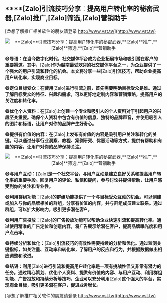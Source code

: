 ## ****[Zalo]**引流技巧分享：提高用户转化率的秘密武器,**[Zalo]**推广,**[Zalo]**筛选,**[Zalo]**营销助手**

[😍想了解推广相关软件的朋友请登录 http://www.vst.tw](http://www.vst.tw)

 <center><img src="https://vst.tw/MP4/tuiguang/png/3.png" alt="**[Zalo]**引流技巧分享：提高用户转化率的秘密武器,**[Zalo]**推广,**[Zalo]**筛选,**[Zalo]**营销助手"></center>

**😄导语：在当今数字化时代，社交媒体平台成为企业拓展市场和吸引潜在客户的重要渠道。其中，**[Zalo]**作为越南最受欢迎的社交媒体平台之一，为企业提供了一个强大的用户引流和转化的机会。本文将分享一些**[Zalo]**引流技巧，帮助企业提高用户转化率，实现商业目标。**

**😄定位目标受众：在使用**[Zalo]**进行引流之前，首先需要明确目标受众是谁。通过了解目标受众的特征、兴趣和需求，可以更好地定制内容和营销策略，提高用户的关注度和转化率。**

**😄优化个人资料：在**[Zalo]**上创建一个专业和吸引人的个人资料对于引起用户的兴趣至关重要。确保个人资料中包含有价值的信息、独特的品牌声音，并使用吸引人的图片和标语，让用户对你的品牌产生好奇心。**

**😄提供有价值的内容：在**[Zalo]**上发布有价值的内容是吸引用户关注和转化的关键。可以通过分享行业洞察、教程、案例研究、优惠活动等方式，提供有帮助和有趣的内容，让用户对你的品牌保持关注。**

 <center><img src="https://vst.tw/MP4/tuiguang/png/2.png" alt="**[Zalo]**引流技巧分享：提高用户转化率的秘密武器,**[Zalo]**推广,**[Zalo]**筛选,**[Zalo]**营销助手"></center>

**😄与用户互动：**[Zalo]**是一个社交平台，与用户互动是建立良好关系和提高用户转化率的重要手段。回复用户的评论、私信和提问，参与讨论并提供帮助，让用户感受到你的关注和专业性。**

**😄利用群组功能：**[Zalo]**的群组功能提供了一个与目标受众互动的机会。可以创建或加入与你的品牌相关的群组，分享有价值的内容，并与群组成员建立联系。通过群组，可以扩大影响力，吸引更多潜在客户。**

**😄利用广告投放：**[Zalo]**的广告投放功能可以帮助企业快速引流和提高转化率。通过使用精准的广告定位和创意内容，将广告展示给潜在客户，提高品牌曝光度和用户点击率。**

**😄持续分析和优化：**[Zalo]**引流技巧的有效性需要持续的分析和优化。通过监测关键指标，如关注量、互动率和转化率，了解用户的反应和行为，并根据数据做出相应调整和改进。**

**😄结语：利用**[Zalo]**进行引流和提高用户转化率是一项有挑战性但又非常有潜力的任务。通过精心策划、优化个人资料、提供有价值的内容、与用户互动、利用群组功能、广告投放和持续分析等技巧，企业可以充分利用**[Zalo]**这个强大的平台，实现商业目标，吸引更多潜在客户，促进业务增长。**

[😍想了解推广相关软件的朋友请登录 http://www.vst.tw](http://www.vst.tw)



